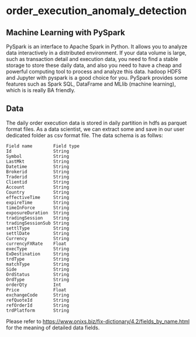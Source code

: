 # order_execution_anomaly_detection

## Machine Learning with PySpark

PySpark is an interface to Apache Spark in Python. It allows you to analyze data interactively in a distributed environment. If your data volume is large, such as transaction detail and execution data, you need to find a stable storage to store these daily data, and also you need to have a cheap and powerful computing tool to process and analyze this data. hadoop HDFS and Jupyter with pyspark is a good choice for you. PySpark provides some features such as Spark SQL, DataFrame and MLlib (machine learning), which is is really BA friendly.

## Data
The daily order execution data is stored in daily partition in hdfs as parquet format files. As a data scientist, we can extract some and save in our user dedicated folder as csv format file. The data schema is as follws:
```
Field name        Field type
Id                String
Symbol            String
LastMkt           String
Datetime          String
Brokerid          String
Traderid          String
Clientid          String
Account           String
Country           String
effectiveTime     String
expireTime        String
timeInForce       String
exposureDuration  String
tradingSession    String
tradingSessionSub String
settlType         String
settlDate         String
Currency          String
currencyFXRate    Float
execType          String
ExDestination     String
trdType           String
matchType         String
Side              String
OrdStatus         String
OrdType           String
orderQty          Int
Price             Float
exchangeCode      String
refQuoteId        String
refOrderId        String
trdPlatform       String
```
Please refer to https://www.onixs.biz/fix-dictionary/4.2/fields_by_name.html for the meaning of detailed data fields.
